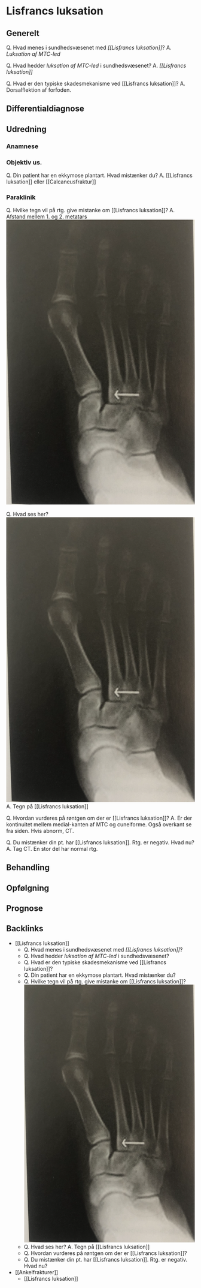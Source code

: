 # Lisfrancs luksation
## Generelt
Q. Hvad menes i sundhedsvæsenet med *[[Lisfrancs luksation]]*? 
A. *Luksation af MTC-led*

Q. Hvad hedder *luksation af MTC-led* i sundhedsvæsenet? 
A. *[[Lisfrancs luksation]]* 

Q. Hvad er den typiske skadesmekanisme ved [[Lisfrancs luksation]]?
A. Dorsalflektion af forfoden.

## Differentialdiagnose


## Udredning
### Anamnese

### Objektiv us.
Q. Din patient har en ekkymose plantart. Hvad mistænker du?
A. [[Lisfrancs luksation]] eller [[Calcaneusfraktur]]

### Paraklinik
Q. Hvilke tegn vil på rtg. give mistanke om [[Lisfrancs luksation]]?
A. Afstand mellem 1. og 2. metatars
![](BearImages/DDECA5C5-4F1B-4A93-B165-0535D93B488F-97624-0000BD0AB3EE04BB/C21E130E-3B03-4F9C-AD10-6CA2ECB5A9C3.png)

Q. Hvad ses her?
![](BearImages/8531A9EF-2B17-45E3-9C26-8310E2059B0C-97624-0000BD0A289BFC0D/C7DD7F5B-574A-41C1-86BF-28609945C111.png)
A. Tegn på [[Lisfrancs luksation]]

Q. Hvordan vurderes på røntgen om der er [[Lisfrancs luksation]]?
A. Er der kontinuitet mellem medial-kanten af MTC og cuneiforme. Også overkant se fra siden. Hvis abnorm, CT.

Q. Du mistænker din pt. har [[Lisfrancs luksation]]. Rtg. er negativ. Hvad nu?
A. Tag CT. En stor del har normal rtg. 

## Behandling


## Opfølgning


## Prognose


## Backlinks
* [[Lisfrancs luksation]]
	* Q. Hvad menes i sundhedsvæsenet med *[[Lisfrancs luksation]]*? 
	* Q. Hvad hedder *luksation af MTC-led* i sundhedsvæsenet? 
	* Q. Hvad er den typiske skadesmekanisme ved [[Lisfrancs luksation]]?
	* Q. Din patient har en ekkymose plantart. Hvad mistænker du?
	* Q. Hvilke tegn vil på rtg. give mistanke om [[Lisfrancs luksation]]?
![](BearImages/DDECA5C5-4F1B-4A93-B165-0535D93B488F-97624-0000BD0AB3EE04BB/C21E130E-3B03-4F9C-AD10-6CA2ECB5A9C3.png)
	* Q. Hvad ses her?
A. Tegn på [[Lisfrancs luksation]]
	* Q. Hvordan vurderes på røntgen om der er [[Lisfrancs luksation]]?
	* Q. Du mistænker din pt. har [[Lisfrancs luksation]]. Rtg. er negativ. Hvad nu?
* [[Ankelfrakturer]]
	* [[Lisfrancs luksation]]

<!-- #anki/tag/med/Orto #anki/deck/Medicine -->

<!-- {BearID:E4B547C7-850A-4A9E-9DA8-8651C4667499-97624-0000BCE29850A2BB} -->
